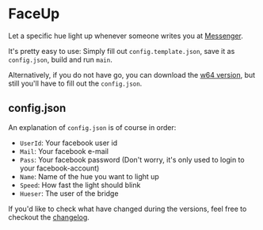 # FaceUp

Let a specific hue light up whenever someone writes you at [Messenger](http://messenger.com).

It's pretty easy to use: Simply fill out `config.template.json`, save it as `config.json`, build and run `main`.

Alternatively, if you do not have go, you can download the [w64 version](https://github.com/Mobilpadde/FaceUp/releases), but still you'll have to fill out the `config.json`.

## config.json

An explanation of `config.json` is of course in order:

 * `UserId`: Your facebook user id
 * `Mail`: Your facebook e-mail
 * `Pass`: Your facebook password (Don't worry, it's only used to login to your facebook-account)
 * `Name`: Name of the hue you want to light up
 * `Speed`: How fast the light should blink
 * `Hueser`: The user of the bridge

If you'd like to check what have changed during the versions, feel free to checkout the [changelog](changelog.md).